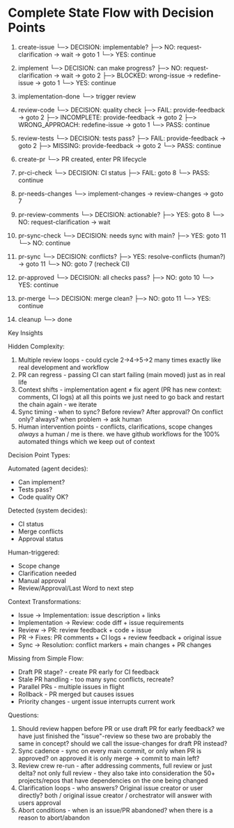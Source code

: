# Complete State Flow with Decision Points

1. create-issue
   └─> DECISION: implementable?
   ├─> NO: request-clarification → wait → goto 1
   └─> YES: continue

2. implement
   └─> DECISION: can make progress?
   ├─> NO: request-clarification → wait → goto 2
   ├─> BLOCKED: wrong-issue → redefine-issue → goto 1
   └─> YES: continue

3. implementation-done
   └─> trigger review

4. review-code
   └─> DECISION: quality check
   ├─> FAIL: provide-feedback → goto 2
   ├─> INCOMPLETE: provide-feedback → goto 2
   ├─> WRONG_APPROACH: redefine-issue → goto 1
   └─> PASS: continue

5. review-tests
   └─> DECISION: tests pass?
   ├─> FAIL: provide-feedback → goto 2
   ├─> MISSING: provide-feedback → goto 2
   └─> PASS: continue

6. create-pr
   └─> PR created, enter PR lifecycle

7. pr-ci-check
   └─> DECISION: CI status
   ├─> FAIL: goto 8
   └─> PASS: continue

8. pr-needs-changes
   └─> implement-changes → review-changes → goto 7

9. pr-review-comments
   └─> DECISION: actionable?
   ├─> YES: goto 8
   └─> NO: request-clarification → wait

10. pr-sync-check
    └─> DECISION: needs sync with main?
    ├─> YES: goto 11
    └─> NO: continue

11. pr-sync
    └─> DECISION: conflicts?
    ├─> YES: resolve-conflicts (human?) → goto 11
    └─> NO: goto 7 (recheck CI)

12. pr-approved
    └─> DECISION: all checks pass?
    ├─> NO: goto 10
    └─> YES: continue

13. pr-merge
    └─> DECISION: merge clean?
    ├─> NO: goto 11
    └─> YES: continue

14. cleanup
    └─> done

Key Insights

Hidden Complexity:

1. Multiple review loops - could cycle 2→4→5→2 many times
   exactly like real development and workflow
2. PR can regress - passing CI can start failing (main moved)
   just as in real life
3. Context shifts - implementation agent ≠ fix agent (PR has new context: comments, CI logs)
   at all this points we just need to go back and restart the chain again - we iterate
4. Sync timing - when to sync? Before review? After approval? On conflict only?
   always? when problem -> ask human
5. Human intervention points - conflicts, clarifications, scope changes
   _always_ a human / me is there. we have github workflows for the 100% automated things which we keep out of context

Decision Point Types:

Automated (agent decides):

- Can implement?
- Tests pass?
- Code quality OK?

Detected (system decides):

- CI status
- Merge conflicts
- Approval status

Human-triggered:

- Scope change
- Clarification needed
- Manual approval
- Review/Approval/Last Word to next step

Context Transformations:

- Issue → Implementation: issue description + links
- Implementation → Review: code diff + issue requirements
- Review → PR: review feedback + code + issue
- PR → Fixes: PR comments + CI logs + review feedback + original issue
- Sync → Resolution: conflict markers + main changes + PR changes

Missing from Simple Flow:

- Draft PR stage? - create PR early for CI feedback
- Stale PR handling - too many sync conflicts, recreate?
- Parallel PRs - multiple issues in flight
- Rollback - PR merged but causes issues
- Priority changes - urgent issue interrupts current work

Questions:

1. Should review happen before PR or use draft PR for early feedback?
   we have just finished the "issue"-review so these two are probably the same in concept? should we call the issue-changes for draft PR instead?
2. Sync cadence - sync on every main commit, or only when PR is approved?
   on approved it is only merge -> commit to main left?
3. Review crew re-run - after addressing comments, full review or just delta?
   not only full review - they also take into consideration the 50+ projects/repos that have dependencies on the one being changed
4. Clarification loops - who answers? Original issue creator or user directly?
   both / original issue creator / orchestrator will answer with users approval
5. Abort conditions - when is an issue/PR abandoned?
   when there is a reason to abort/abandon
